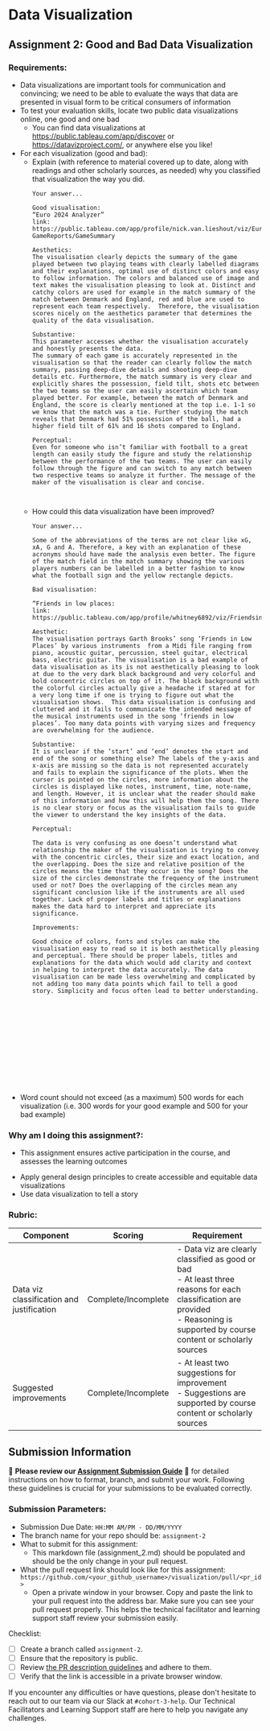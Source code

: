 # Data Visualization

## Assignment 2: Good and Bad Data Visualization

### Requirements:

- Data visualizations are important tools for communication and convincing; we need to be able to evaluate the ways that data are presented in visual form to be critical consumers of information 
- To test your evaluation skills, locate two public data visualizations online, one good and one bad  
    - You can find data visualizations at https://public.tableau.com/app/discover or https://datavizproject.com/, or anywhere else you like! 
- For each visualization (good and bad):  
    - Explain (with reference to material covered up to date, along with readings and other scholarly sources, as needed) why you classified that visualization the way you did.
      ```
      Your answer...

      Good visualisation:
      “Euro 2024 Analyzer”
      link:
      https://public.tableau.com/app/profile/nick.van.lieshout/viz/Euro2024AnalyzerAllPost-GameReports/GameSummary

      Aesthetics:
      The visualisation clearly depicts the summary of the game played between two playing teams with clearly labelled diagrams and their explanations, optimal use of distinct colors and easy to follow information. The colors and balanced use of image and text makes the visualisation pleasing to look at. Distinct and catchy colors are used for example in the match summary of the match between Denmark and England, red and blue are used to represent each team respectively.  Therefore, the visualisation scores nicely on the aesthetics parameter that determines the quality of the data visualisation.  
      
      Substantive:
      This parameter accesses whether the visualisation accurately and honestly presents the data. 
      The summary of each game is accurately represented in the visualisation so that the reader can clearly follow the match summary, passing deep-dive details and shooting deep-dive details etc. Furthermore, the match summary is very clear and explicitly shares the possession, field tilt, shots etc between the two teams so the user can easily ascertain which team played better. For example, between the match of Denmark and England, the score is clearly mentioned at the top i.e. 1-1 so we know that the match was a tie. Further studying the match reveals that Denmark had 51% possession of the ball, had a higher field tilt of 61% and 16 shots compared to England. 
      
      Perceptual:
      Even for someone who isn’t familiar with football to a great length can easily study the figure and study the relationship between the performance of the two teams. The user can easily follow through the figure and can switch to any match between two respective teams so analyze it further. The message of the maker of the visualisation is clear and concise. 
      


      ```
    - How could this data visualization have been improved?  
      ```
      Your answer...
      
      Some of the abbreviations of the terms are not clear like xG, xA, G and A. Therefore, a key with an explanation of these acronyms should have made the analysis even better. The figure of the match field in the match summary showing the various players numbers can be labelled in a better fashion to know what the football sign and the yellow rectangle depicts. 

      Bad visualisation:

      “Friends in low places:
      link:
      https://public.tableau.com/app/profile/whitney6892/viz/FriendsinLowPlaces/Brooks

      Aesthetic:
      The visualisation portrays Garth Brooks’ song ‘Friends in Low Places’ by various instruments  from a Midi file ranging from piano, acoustic guitar, percussion, steel guitar, electrical bass, electric guitar. The visualisation is a bad example of data visualisation as its is not aesthetically pleasing to look at due to the very dark black background and very colorful and bold concentric circles on top of it. The black background with the colorful circles actually give a headache if stared at for a very long time if one is trying to figure out what the visualisation shows.  This data visualisation is confusing and cluttered and it fails to communicate the intended message of the musical instruments used in the song ‘friends in low places’. Too many data points with varying sizes and frequency are overwhelming for the audience. 
      
      Substantive:
      It is unclear if the ‘start’ and ‘end’ denotes the start and end of the song or something else? The labels of the y-axis and x-axis are missing so the data is not represented accurately and fails to explain the significance of the plots. When the curser is pointed on the circles, more information about the circles is displayed like notes, instrument, time, note-name, and length. However, it is unclear what the reader should make of this information and how this will help them the song. There is no clear story or focus as the visualisation fails to guide the viewer to understand the key insights of the data.
      
      Perceptual:
      
      The data is very confusing as one doesn’t understand what relationship the maker of the visualisation is trying to convey with the concentric circles, their size and exact location, and the overlapping. Does the size and relative position of the circles means the time that they occur in the song? Does the size of the circles demonstrate the frequency of the instrument used or not? Does the overlapping of the circles mean any significant conclusion like if the instruments are all used together. Lack of proper labels and titles or explanations makes the data hard to interpret and appreciate its significance. 
      
      Improvements:
      
      Good choice of colors, fonts and styles can make the visualisation easy to read so it is both aesthetically pleasing and perceptual. There should be proper labels, titles and explanations for the data which would add clarity and context in helping to interpret the data accurately. The data visualisation can be made less overwhelming and complicated by not adding too many data points which fail to tell a good story. Simplicity and focus often lead to better understanding. 
      
      











      
      ```
- Word count should not exceed (as a maximum) 500 words for each visualization (i.e. 
300 words for your good example and 500 for your bad example)

### Why am I doing this assignment?:

- This assignment ensures active participation in the course, and assesses the learning outcomes
* Apply general design principles to create accessible and equitable data visualizations
* Use data visualization to tell a story

### Rubric:

| Component               | Scoring   | Requirement                                                 |
|-------------------------|-----------|-------------------------------------------------------------|
| Data viz classification and justification | Complete/Incomplete | - Data viz are clearly classified as good or bad<br />- At least three reasons for each classification are provided<br />- Reasoning is supported by course content or scholarly sources |
| Suggested improvements  | Complete/Incomplete | - At least two suggestions for improvement<br />- Suggestions are supported by course content or scholarly sources |

## Submission Information

🚨 **Please review our [Assignment Submission Guide](https://github.com/UofT-DSI/onboarding/blob/main/onboarding_documents/submissions.md)** 🚨 for detailed instructions on how to format, branch, and submit your work. Following these guidelines is crucial for your submissions to be evaluated correctly.

### Submission Parameters:
* Submission Due Date: `HH:MM AM/PM - DD/MM/YYYY`
* The branch name for your repo should be: `assignment-2`
* What to submit for this assignment:
    * This markdown file (assignment_2.md) should be populated and should be the only change in your pull request.
* What the pull request link should look like for this assignment: `https://github.com/<your_github_username>/visualization/pull/<pr_id>`
    * Open a private window in your browser. Copy and paste the link to your pull request into the address bar. Make sure you can see your pull request properly. This helps the technical facilitator and learning support staff review your submission easily.

Checklist:
- [ ] Create a branch called `assignment-2`.
- [ ] Ensure that the repository is public.
- [ ] Review [the PR description guidelines](https://github.com/UofT-DSI/onboarding/blob/main/onboarding_documents/submissions.md#guidelines-for-pull-request-descriptions) and adhere to them.
- [ ] Verify that the link is accessible in a private browser window.

If you encounter any difficulties or have questions, please don't hesitate to reach out to our team via our Slack at `#cohort-3-help`. Our Technical Facilitators and Learning Support staff are here to help you navigate any challenges.
